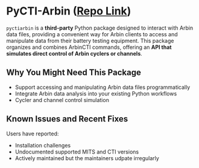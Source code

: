# PyCTI-Arbin ([Repo Link](https://github.com/BatteryDataAlliance/pyctiarbin/tree/main))
`pyctiarbin` is a **third-party** Python package designed to interact with Arbin data files, 
providing a convenient way for Arbin clients to access and manipulate data from their battery testing equipment. 
This package organizes and combines ArbinCTI commands, offering an **API that simulates direct control of Arbin cyclers or channels**.

## Why You Might Need This Package
- Support accessing and manipulating Arbin data files programmatically
- Integrate Arbin data analysis into your existing Python workflows
- Cycler and channel control simulation

## Known Issues and Recent Fixes
Users have reported:
- Installation challenges
- Undocumented supported MITS and CTI versions
- Actively maintained but the maintainers udpate irregularly
